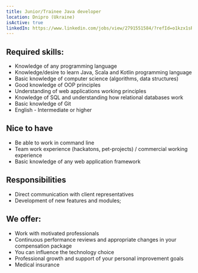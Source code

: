 ```yaml
---
title: Junior/Trainee Java developer
location: Dnipro (Ukraine)
isActive: true
linkedIn: https://www.linkedin.com/jobs/view/2791551584/?refId=o1kzx1sRjp8KtR57P0hydQ%3D%3D&trackingId=XNLQ0MEyXbX2nk9WASZkBg%3D%3D
---
```


## Required skills:

- Knowledge of any programming language
- Knowledge/desire to learn Java, Scala and Kotlin programming language
- Basic knowledge of computer science (algorithms, data structures)
- Good knowledge of OOP principles
- Understanding of web applications working principles
- Knowledge of SQL and understanding how relational databases work
- Basic knowledge of Git
- English - Intermediate or higher

## Nice to have

- Be able to work in command line
- Team work experience (hackatons, pet-projects) / commercial working experience
- Basic knowledge of any web application framework

## Responsibilities

- Direct communication with client representatives
- Development of new features and modules;

## We offer:

- Work with motivated professionals
- Continuous performance reviews and appropriate changes in your compensation
  package
- You can influence the technology choice
- Professional growth and support of your personal improvement goals
- Medical insurance
